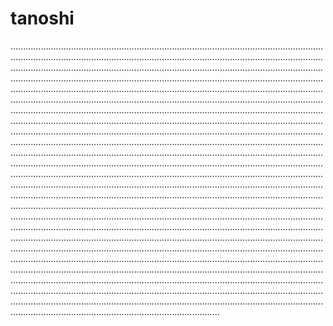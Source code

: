 # tanoshi

...............................................................................................................................................................................................................................................................................................................................................................................................................................................................................................................................................................................................................................................................................................................................................................................................................................................................................................................................................................................................................................................................................................................................................................................................................................................................................................................................................................................................................................................................................................................................................................................................................................................................................................................................................................................................................................................................................................................................................................................................................................................................................................................................................................................................................................................................................................................................................................................................................................................................................................................................................................................................................................................................................................................................................................................................................................................................................................................................................................................................................................................................................................................................................................................................................................................................................................................